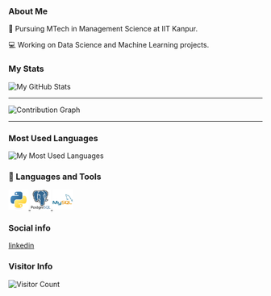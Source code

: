 ### About Me

🔭 Pursuing MTech in Management Science at IIT Kanpur.

💻 Working on Data Science and Machine Learning projects.
### My Stats

![My GitHub Stats](https://github-readme-stats.vercel.app/api?username=Abheet-Sonker&show_icons=true&theme=dark)

---

![Contribution Graph](https://github-contributions-graph.vercel.app/api?username=Abheet-Sonker&theme=dark)

---

### Most Used Languages

![My Most Used Languages](https://github-readme-stats.vercel.app/api/top-langs/?username=Abheet-Sonker&layout=compact&theme=dark)

### 🔨 Languages and Tools

<p align="left"> 
  <a href="https://www.python.org" target="_blank" rel="noreferrer"> <img src="https://raw.githubusercontent.com/devicons/devicon/master/icons/python/python-original.svg" alt="python" width="40" height="40"/> </a>
  <a href="https://www.postgresql.org" target="_blank" rel="noreferrer"> <img src="https://raw.githubusercontent.com/devicons/devicon/master/icons/postgresql/postgresql-original-wordmark.svg" alt="postgresql" width="40" height="40"/> </a>
  <a href="https://www.mysql.com/" target="_blank" rel="noreferrer"> <img src="https://raw.githubusercontent.com/devicons/devicon/master/icons/mysql/mysql-original-wordmark.svg" alt="mysql" width="40" height="40"/> </a>
</p>

### Social info

[linkedin](your-linkedin-profile-url)

### Visitor Info

![Visitor Count](https://visitor-badge.la/badge?page_id=Abheet-Sonker)
